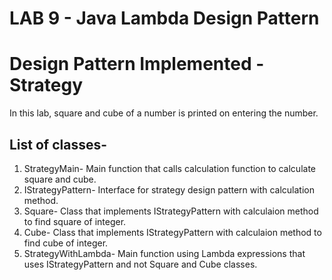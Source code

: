 # LAB 9 - Java Lambda Design Pattern  
  
# Design Pattern Implemented - Strategy  
  
  In this lab, square and cube of a number is printed on entering the number.  
  ## List of classes-  
  1. StrategyMain- Main function that calls calculation function to calculate square and cube.  
  2. IStrategyPattern- Interface for strategy design pattern with calculation method.  
  3. Square- Class that implements IStrategyPattern with calculaion method to find square of integer.  
  4. Cube- Class that implements IStrategyPattern with calculaion method to find cube of integer.  
  5. StrategyWithLambda- Main function using Lambda expressions that uses IStrategyPattern and not Square and Cube classes.  
